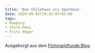 ```yaml
---
title: 'Das Chilehaus als Spardose'
date: 2020-09-02T20:25:07+02:00
tags:
- Hamburg
- Chile-Haus
- Fritz Höger
---
```


Ausgeborgt aus dem  [Flohmarktfunde Blog](https://flohmarktfunde.projektemacher.org/post/spardose/)
